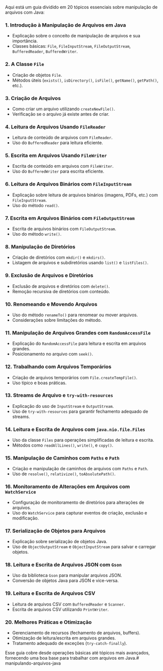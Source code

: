 Aqui está um guia dividido em 20 tópicos essenciais sobre manipulação de arquivos com Java:

### 1. **Introdução à Manipulação de Arquivos em Java**
   - Explicação sobre o conceito de manipulação de arquivos e sua importância.
   - Classes básicas: `File`, `FileInputStream`, `FileOutputStream`, `BufferedReader`, `BufferedWriter`.

### 2. **A Classe `File`**
   - Criação de objetos `File`.
   - Métodos úteis (`exists()`, `isDirectory()`, `isFile()`, `getName()`, `getPath()`, etc.).

### 3. **Criação de Arquivos**
   - Como criar um arquivo utilizando `createNewFile()`.
   - Verificação se o arquivo já existe antes de criar.

### 4. **Leitura de Arquivos Usando `FileReader`**
   - Leitura de conteúdo de arquivos com `FileReader`.
   - Uso do `BufferedReader` para leitura eficiente.

### 5. **Escrita em Arquivos Usando `FileWriter`**
   - Escrita de conteúdo em arquivos com `FileWriter`.
   - Uso do `BufferedWriter` para escrita eficiente.

### 6. **Leitura de Arquivos Binários com `FileInputStream`**
   - Explicação sobre leitura de arquivos binários (imagens, PDFs, etc.) com `FileInputStream`.
   - Uso do método `read()`.

### 7. **Escrita em Arquivos Binários com `FileOutputStream`**
   - Escrita de arquivos binários com `FileOutputStream`.
   - Uso do método `write()`.

### 8. **Manipulação de Diretórios**
   - Criação de diretórios com `mkdir()` e `mkdirs()`.
   - Listagem de arquivos e subdiretórios usando `list()` e `listFiles()`.

### 9. **Exclusão de Arquivos e Diretórios**
   - Exclusão de arquivos e diretórios com `delete()`.
   - Remoção recursiva de diretórios com conteúdo.

### 10. **Renomeando e Movendo Arquivos**
   - Uso do método `renameTo()` para renomear ou mover arquivos.
   - Considerações sobre limitações do método.

### 11. **Manipulação de Arquivos Grandes com `RandomAccessFile`**
   - Explicação do `RandomAccessFile` para leitura e escrita em arquivos grandes.
   - Posicionamento no arquivo com `seek()`.

### 12. **Trabalhando com Arquivos Temporários**
   - Criação de arquivos temporários com `File.createTempFile()`.
   - Uso típico e boas práticas.

### 13. **Streams de Arquivo e `try-with-resources`**
   - Explicação do uso de `InputStream` e `OutputStream`.
   - Uso de `try-with-resources` para garantir fechamento adequado de streams.

### 14. **Leitura e Escrita de Arquivos com `java.nio.file.Files`**
   - Uso da classe `Files` para operações simplificadas de leitura e escrita.
   - Métodos como `readAllLines()`, `write()`, e `copy()`.

### 15. **Manipulação de Caminhos com `Paths` e `Path`**
   - Criação e manipulação de caminhos de arquivos com `Paths` e `Path`.
   - Uso de `resolve()`, `relativize()`, `toAbsolutePath()`.

### 16. **Monitoramento de Alterações em Arquivos com `WatchService`**
   - Configuração de monitoramento de diretórios para alterações de arquivos.
   - Uso do `WatchService` para capturar eventos de criação, exclusão e modificação.

### 17. **Serialização de Objetos para Arquivos**
   - Explicação sobre serialização de objetos Java.
   - Uso de `ObjectOutputStream` e `ObjectInputStream` para salvar e carregar objetos.

### 18. **Leitura e Escrita de Arquivos JSON com `Gson`**
   - Uso da biblioteca `Gson` para manipular arquivos JSON.
   - Conversão de objetos Java para JSON e vice-versa.

### 19. **Leitura e Escrita de Arquivos CSV**
   - Leitura de arquivos CSV com `BufferedReader` e `Scanner`.
   - Escrita de arquivos CSV utilizando `PrintWriter`.

### 20. **Melhores Práticas e Otimização**
   - Gerenciamento de recursos (fechamento de arquivos, buffers).
   - Otimização de leitura/escrita em arquivos grandes.
   - Tratamento adequado de exceções (`try-catch-finally`).

Esse guia cobre desde operações básicas até tópicos mais avançados, fornecendo uma boa base para trabalhar com arquivos em Java.# manipulando-arquivos-java

